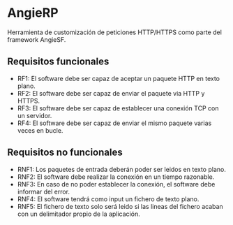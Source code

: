 # AngieRP

Herramienta de customización de peticiones HTTP/HTTPS como parte del framework AngieSF.

## Requisitos funcionales
  
 - RF1: El software debe ser capaz de aceptar un paquete HTTP en texto plano.
 - RF2: El software debe ser capaz de enviar el paquete via HTTP y HTTPS.
 - RF3: El software debe ser capaz de establecer una conexión TCP con un servidor.
 - RF4: El software debe ser capaz de enviar el mismo paquete varias veces en bucle.

## Requisitos no funcionales

 - RNF1: Los paquetes de entrada deberán poder ser leidos en texto plano.
 - RNF2: El software debe realizar la conexión en un tiempo razonable.
 - RNF3: En caso de no poder establecer la conexión, el software debe informar del error.
 - RNF4: El software tendrá como input un fichero de texto plano.
 - RNF5: El fichero de texto solo será leido si las lineas del fichero acaban con un delimitador propio de la aplicación.
